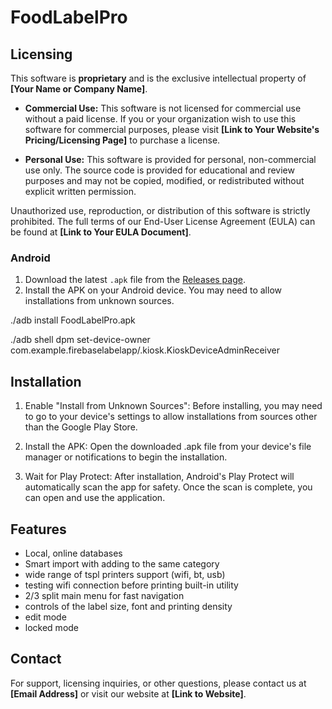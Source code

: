 # FoodLabelPro


## Licensing

This software is **proprietary** and is the exclusive intellectual property of **[Your Name or Company Name]**.

* **Commercial Use:** This software is not licensed for commercial use without a paid license. If you or your organization wish to use this software for commercial purposes, please visit **[Link to Your Website's Pricing/Licensing Page]** to purchase a license.

* **Personal Use:** This software is provided for personal, non-commercial use only. The source code is provided for educational and review purposes and may not be copied, modified, or redistributed without explicit written permission.

Unauthorized use, reproduction, or distribution of this software is strictly prohibited. The full terms of our End-User License Agreement (EULA) can be found at **[Link to Your EULA Document]**.

### Android
1.  Download the latest `.apk` file from the [Releases page](https://github.com/puntusovdima/FoodLabelPro/releases/latest/download/FoodLabelPro.apk).
2.  Install the APK on your Android device. You may need to allow installations from unknown sources.

./adb install FoodLabelPro.apk

./adb shell dpm set-device-owner com.example.firebaselabelapp/.kiosk.KioskDeviceAdminReceiver

## Installation

1. Enable "Install from Unknown Sources":
Before installing, you may need to go to your device's settings to allow installations from sources other than the Google Play Store.

2. Install the APK:
Open the downloaded .apk file from your device's file manager or notifications to begin the installation.



4. Wait for Play Protect:
After installation, Android's Play Protect will automatically scan the app for safety. Once the scan is complete, you can open and use the application.


## Features

* Local, online databases
* Smart import with adding to the same category
* wide range of tspl printers support (wifi, bt, usb)
* testing wifi connection before printing built-in utility
* 2/3 split main menu for fast navigation
* controls of the label size, font and printing density
* edit mode
* locked mode

## Contact

For support, licensing inquiries, or other questions, please contact us at **[Email Address]** or visit our website at **[Link to Website]**.

